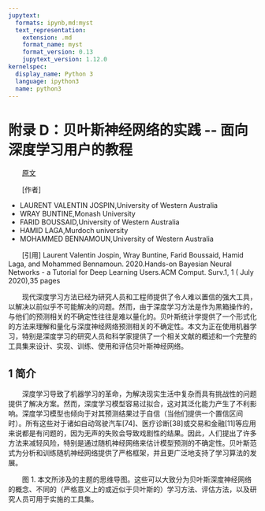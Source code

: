 ```yaml
---
jupytext:
  formats: ipynb,md:myst
  text_representation:
    extension: .md
    format_name: myst
    format_version: 0.13
    jupytext_version: 1.12.0
kernelspec:
  display_name: Python 3
  language: ipython3
  name: python3
---
```



# 附录 D：贝叶斯神经网络的实践 -- 面向深度学习用户的教程

[原文](https://arxiv.org/abs/2007.06823)

[作者]
- LAURENT VALENTIN JOSPIN,University of Western Australia
- WRAY BUNTINE,Monash University
- FARID BOUSSAID,University of Western Australia
- HAMID LAGA,Murdoch university
- MOHAMMED BENNAMOUN,University of Western Australia

[引用]
Laurent Valentin Jospin, Wray Buntine, Farid Boussaid, Hamid Laga, and Mohammed Bennamoun. 2020.Hands-on Bayesian Neural Networks - a Tutorial for Deep Learning Users.ACM Comput. Surv.1, 1 ( July 2020),35 pages

<style>p{text-indent:2em;2}</style>

现代深度学习方法已经为研究人员和工程师提供了令人难以置信的强大工具，以解决以前似乎不可能解决的问题。然而，由于深度学习方法是作为黑箱操作的，与他们的预测相关的不确定性往往是难以量化的。贝叶斯统计学提供了一个形式化的方法来理解和量化与深度神经网络预测相关的不确定性。本文为正在使用机器学习，特别是深度学习的研究人员和科学家提供了一个相关文献的概述和一个完整的工具集来设计、实现、训练、使用和评估贝叶斯神经网络。

## 1 简介

深度学习导致了机器学习的革命，为解决现实生活中复杂而具有挑战性的问题提供了解决方案。然而，深度学习模型容易过拟合，这对其泛化能力产生了不利影响。深度学习模型也倾向于对其预测结果过于自信（当他们提供一个置信区间时）。所有这些对于诸如自动驾驶汽车[74]、医疗诊断[38]或交易和金融[11]等应用来说都是有问题的，因为无声的失败会导致戏剧性的结果。因此，人们提出了许多方法来减轻风险，特别是通过随机神经网络来估计模型预测的不确定性。贝叶斯范式为分析和训练随机神经网络提供了严格框架，并且更广泛地支持了学习算法的发展。


图 1.  本文所涉及的主题的思维导图。这些可以大致分为贝叶斯深度神经网络的概念、不同的（严格意义上的或近似于贝叶斯的）学习方法、评估方法，以及研究人员可用于实施的工具集。